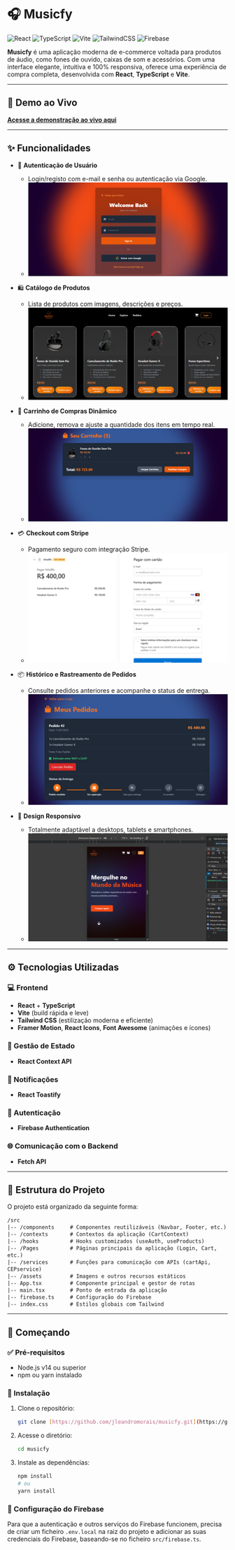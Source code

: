 # 🎧 Musicfy

![React](https://img.shields.io/badge/react-%2320232a.svg?style=for-the-badge&logo=react&logoColor=%2361DAFB)
![TypeScript](https://img.shields.io/badge/typescript-%23007ACC.svg?style=for-the-badge&logo=typescript&logoColor=white)
![Vite](https://img.shields.io/badge/vite-%23646CFF.svg?style=for-the-badge&logo=vite&logoColor=white)
![TailwindCSS](https://img.shields.io/badge/tailwindcss-%2338B2AC.svg?style=for-the-badge&logo=tailwind-css&logoColor=white)
![Firebase](https://img.shields.io/badge/firebase-%23039BE5.svg?style=for-the-badge&logo=firebase&logoColor=white)

**Musicfy** é uma aplicação moderna de e-commerce voltada para produtos de áudio, como fones de ouvido, caixas de som e acessórios. Com uma interface elegante, intuitiva e 100% responsiva, oferece uma experiência de compra completa, desenvolvida com **React**, **TypeScript** e **Vite**.

---

## 🚀 Demo ao Vivo

**[Acesse a demonstração ao vivo aqui]([musicfy-two.vercel.app](https://musicfy-two.vercel.app/))**

---

## ✨ Funcionalidades

- 🔐 **Autenticação de Usuário**
  - Login/registo com e-mail e senha ou autenticação via Google.
  - ![Tela de Login](img/Login.png)

- 🛍️ **Catálogo de Produtos**
  - Lista de produtos com imagens, descrições e preços.
  - ![Catálogo de Produtos](img/product.png)

- 🛒 **Carrinho de Compras Dinâmico**
  - Adicione, remova e ajuste a quantidade dos itens em tempo real.
  - ![Carrinho de Compras](img/cart.png)

- 💳 **Checkout com Stripe**
  - Pagamento seguro com integração Stripe.
  - ![Tela de Pagamento](img/stripe.png)

- 📦 **Histórico e Rastreamento de Pedidos**
  - Consulte pedidos anteriores e acompanhe o status de entrega.
  - ![Histórico de Pedidos](img/pedidos.png)

- 📱 **Design Responsivo**
  - Totalmente adaptável a desktops, tablets e smartphones.
  - ![Design Responsivo](img/Resposividade.png)

---

## ⚙️ Tecnologias Utilizadas

### 💻 Frontend
- **React** + **TypeScript**
- **Vite** (build rápida e leve)
- **Tailwind CSS** (estilização moderna e eficiente)
- **Framer Motion**, **React Icons**, **Font Awesome** (animações e ícones)

### 🔄 Gestão de Estado
- **React Context API**

### 🔔 Notificações
- **React Toastify**

### 🔐 Autenticação
- **Firebase Authentication**

### 🌐 Comunicação com o Backend
- **Fetch API**

---

## 📂 Estrutura do Projeto

O projeto está organizado da seguinte forma:

```
/src
|-- /components     # Componentes reutilizáveis (Navbar, Footer, etc.)
|-- /contexts       # Contextos da aplicação (CartContext)
|-- /hooks          # Hooks customizados (useAuth, useProducts)
|-- /Pages          # Páginas principais da aplicação (Login, Cart, etc.)
|-- /services       # Funções para comunicação com APIs (cartApi, CEPservice)
|-- /assets         # Imagens e outros recursos estáticos
|-- App.tsx         # Componente principal e gestor de rotas
|-- main.tsx        # Ponto de entrada da aplicação
|-- firebase.ts     # Configuração do Firebase
|-- index.css       # Estilos globais com Tailwind
```

---

## 🚀 Começando

### ✅ Pré-requisitos
- Node.js v14 ou superior
- npm ou yarn instalado

### 🔧 Instalação

1.  Clone o repositório:
    ```bash
    git clone [https://github.com/jleandromorais/musicfy.git](https://github.com/jleandromorais/musicfy.git)
    ```

2.  Acesse o diretório:
    ```bash
    cd musicfy
    ```

3.  Instale as dependências:
    ```bash
    npm install
    # ou
    yarn install
    ```

### 🔑 Configuração do Firebase

Para que a autenticação e outros serviços do Firebase funcionem, precisa de criar um ficheiro `.env.local` na raiz do projeto e adicionar as suas credenciais do Firebase, baseando-se no ficheiro `src/firebase.ts`.
